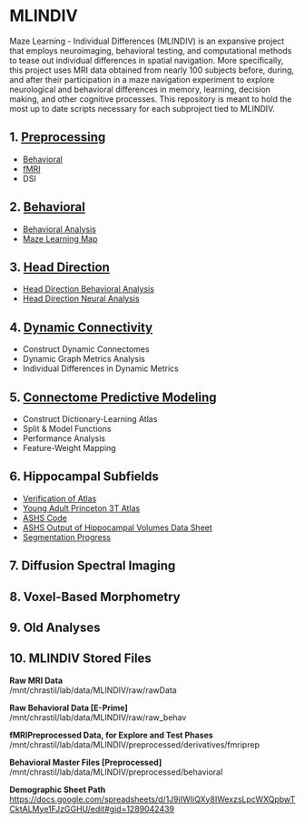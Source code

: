 # MLINDIV
Maze Learning - Individual Differences (MLINDIV) is an expansive project that employs neuroimaging, behavioral testing, and computational methods to tease out individual differences in spatial navigation. More specifically, this project uses MRI data obtained from nearly 100 subjects before, during, and after their participation in a maze navigation experiment to explore neurological and behavioral differences in memory, learning, decision making, and other cognitive processes. This repository is meant to hold the most up to date scripts necessary for each subproject tied to MLINDIV.

## 1. [**Preprocessing**](https://github.com/spatialneuroscience/MLINDIV/tree/main/Preprocessing)
   * [Behavioral](https://github.com/spatialneuroscience/MLINDIV/tree/main/Preprocessing/Behavioral)
   * [fMRI](https://github.com/spatialneuroscience/MLINDIV/tree/main/Preprocessing/fMRI)
   * DSI

## 2. [**Behavioral**](https://github.com/spatialneuroscience/MLINDIV/tree/main/Behavioral)
   * [Behavioral Analysis](https://github.com/spatialneuroscience/MLINDIV/tree/main/Behavioral)
   * [Maze Learning Map](https://github.com/spatialneuroscience/MLINDIV/blob/main/Behavioral/maze_learning_map2.png)

## 3. [**Head Direction**](https://github.com/spatialneuroscience/MLINDIV/tree/main/Head_Direction_Analyses)
   * [Head Direction Behavioral Analysis](https://github.com/spatialneuroscience/MLINDIV/tree/main/Head_Direction_Analyses/Head_Direction_Behavioral_Analysis)
   * [Head Direction Neural Analysis](https://github.com/spatialneuroscience/MLINDIV/tree/main/Head_Direction_Analyses/Head_Direction_Neural_Analysis)

## 4. [**Dynamic Connectivity**](https://github.com/spatialneuroscience/MLINDIV/tree/main/Dyn-Conn)
   * Construct Dynamic Connectomes
   * Dynamic Graph Metrics Analysis
   * Individual Differences in Dynamic Metrics

## 5. [**Connectome Predictive Modeling**](https://github.com/spatialneuroscience/MLINDIV/tree/main/CPM)
   * Construct Dictionary-Learning Atlas
   * Split & Model Functions
   * Performance Analysis
   * Feature-Weight Mapping

## 6. **Hippocampal Subfields**
* [Verification of Atlas](https://github.com/spatialneuroscience/MLINDIV/blob/main/Head_Direction_Analyses/Head_Direction_Neural_Analysis/Verification_of_Atlas)
* [Young Adult Princeton 3T Atlas](https://github.com/spatialneuroscience/MLINDIV/blob/main/Head_Direction_Analyses/Head_Direction_Neural_Analysis/Young_Adult_Princeton_3T_Atlas)
* [ASHS Code](https://github.com/spatialneuroscience/MLINDIV/blob/main/Head_Direction_Analyses/Head_Direction_Neural_Analysis/ASHS_Code)
* [ASHS Output of Hippocampal Volumes Data Sheet](https://github.com/spatialneuroscience/MLINDIV/blob/main/Head_Direction_Analyses/Head_Direction_Neural_Analysis/ASHS_Output_of_Hippocampal_Volumes_Data_Sheet)
* [Segmentation Progress](https://docs.google.com/spreadsheets/d/1Fyc8T-OdzC6kWZWu4SL9DgO2XlftU9N-PZ910cD0s1M/edit?usp=sharing)

## 7. **Diffusion Spectral Imaging**
## 8. **Voxel-Based Morphometry**
## 9. **Old Analyses**

## 10. **MLINDIV Stored Files**
**Raw MRI Data**  
/mnt/chrastil/lab/data/MLINDIV/raw/rawData

**Raw Behavioral Data [E-Prime]**  
/mnt/chrastil/lab/data/MLINDIV/raw/raw_behav

**fMRIPreprocessed Data, for Explore and Test Phases**  
/mnt/chrastil/lab/data/MLINDIV/preprocessed/derivatives/fmriprep

**Behavioral Master Files [Preprocessed]**  
/mnt/chrastil/lab/data/MLINDIV/preprocessed/behavioral

**Demographic Sheet Path**
https://docs.google.com/spreadsheets/d/1J9jIWIiQXy8IWexzsLpcWXQpbwTCktALMye1FJzGGHU/edit#gid=1289042439 
